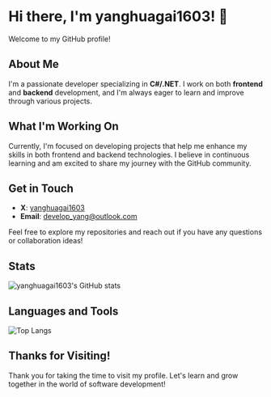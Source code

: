 # Hi there, I'm yanghuagai1603! 👋

Welcome to my GitHub profile!

## About Me
I'm a passionate developer specializing in **C#/.NET**. I work on both **frontend** and **backend** development, and I'm always eager to learn and improve through various projects.

## What I'm Working On
Currently, I'm focused on developing projects that help me enhance my skills in both frontend and backend technologies. I believe in continuous learning and am excited to share my journey with the GitHub community.

## Get in Touch
- **X**: [yanghuagai1603](https://x.com/yanghuagai1603)
- **Email**: [develop_yang@outlook.com](mailto:develop_yang@outlook.com)

Feel free to explore my repositories and reach out if you have any questions or collaboration ideas!

## Stats
![yanghuagai1603's GitHub stats](https://github-readme-stats.vercel.app/api?username=yanghuagai1603&show_icons=true&theme=radical)

## Languages and Tools
![Top Langs](https://github-readme-stats.vercel.app/api/top-langs/?username=yanghuagai1603&layout=compact&theme=radical)

## Thanks for Visiting!
Thank you for taking the time to visit my profile. Let's learn and grow together in the world of software development!



<!---
yanghuagai1603/yanghuagai1603 is a ✨ special ✨ repository because its `README.md` (this file) appears on your GitHub profile.
You can click the Preview link to take a look at your changes.
--->
